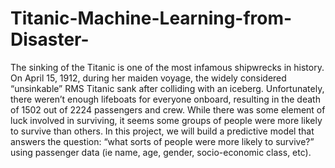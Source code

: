 # Titanic-Machine-Learning-from-Disaster-
The sinking of the Titanic is one of the most infamous shipwrecks in history.  On April 15, 1912, during her maiden voyage, the widely considered “unsinkable” RMS Titanic sank after colliding with an iceberg. Unfortunately, there weren’t enough lifeboats for everyone onboard, resulting in the death of 1502 out of 2224 passengers and crew.  While there was some element of luck involved in surviving, it seems some groups of people were more likely to survive than others.  In this project, we will build a predictive model that answers the question: “what sorts of people were more likely to survive?” using passenger data (ie name, age, gender, socio-economic class, etc).
